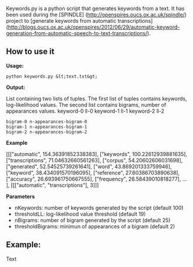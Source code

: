 Keywords.py is a python script that generates keywords from a text. 
It has been used during the [SPINDLE] 
(http://openspires.oucs.ox.ac.uk/spindle/) project to [generate keywords
 from automatic transcriptions] 
(http://blogs.oucs.ox.ac.uk/openspires/2012/06/29/automatic-keyword-generation-from-automatic-speech-to-text-transcriptions/).
 


## How to use it

**Usage:** 
    
    python keywords.py &lt;text.txt&gt;

**Output:**

List containing two lists of tuples. The first list of tuples contains keywords, log-likelihood values. The second list contains bigrams, number of appearances values. 
    keyword-0 ll-0
    keyword-1 ll-1
    keyword-2 ll-2
    
    bigram-0 n-appearances-bigram-0
    bigram-1 n-appearances-bigram-1
    bigram-2 n-appearances-bigram-2

**Example**

  [[["automatic", 154.36391852338383], 
  ["keywords", 100.22612939881635], 
  ["transcriptions", 71.04632660561263], 
  ["corpus", 54.20602606031698], 
  ["generated", 52.54525739261641], 
  ["word", 43.869201333759946], 
  ["keyword", 38.434091570196095], 
  ["reference", 27.60386703890638], 
  ["accuracy", 26.693961750667555], 
  ["frequency", 26.58439010818277], 
  ...
  ], [[["automatic", "transcriptions"], 3]]]



**Parameters**

- nKeywords: number of keywords generated by the script (default 100)
- thresholdLL: log-likelihood value threshold (default 19)
- nBigrams: number of bigram generated by the script (default 25)
- thresholdBigrams: minimun of appearances of a bigram (default 2)



## Example:

Text